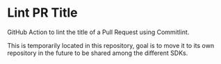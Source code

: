 # Lint PR Title

GitHub Action to lint the title of a Pull Request using Commitlint.

This is temporarily located in this repository, goal is to move it to its own repository in the future to be shared among the different SDKs.